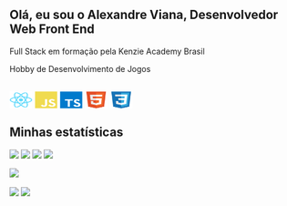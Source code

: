 ## Olá, eu sou o Alexandre Viana, Desenvolvedor Web Front End
<p>Full Stack em formação pela Kenzie Academy Brasil</p>
<p>Hobby de Desenvolvimento de Jogos</p>


<div style="display: inline_block"><br>
  <img align="center" alt="React" height="30" width="40" src="https://raw.githubusercontent.com/devicons/devicon/master/icons/react/react-original.svg">
  <img align="center" alt="Js" height="30" width="40" src="https://raw.githubusercontent.com/devicons/devicon/master/icons/javascript/javascript-plain.svg">
  <img align="center" alt="Ts" height="30" width="40" src="https://raw.githubusercontent.com/devicons/devicon/master/icons/typescript/typescript-plain.svg">
  <img align="center" alt="HTML" height="30" width="40" src="https://raw.githubusercontent.com/devicons/devicon/master/icons/html5/html5-original.svg">
  <img align="center" alt="CSS" height="30" width="40" src="https://raw.githubusercontent.com/devicons/devicon/master/icons/css3/css3-original.svg">
<!--   <img align="center" alt="Python" height="30" width="40" src="https://raw.githubusercontent.com/devicons/devicon/master/icons/python/python-original.svg"> 
  <img height="40px" src="https://cdn.jsdelivr.net/gh/devicons/devicon/icons/nodejs/nodejs-plain.svg" />
    <img height="40px" src="https://cdn.jsdelivr.net/gh/devicons/devicon/icons/postgresql/postgresql-plain-wordmark.svg" />
    <img height="40px" src="https://cdn.jsdelivr.net/gh/devicons/devicon/icons/python/python-original.svg" /> -->
</div>
  
  ## Minhas estatísticas
  
![](https://github-profile-summary-cards.vercel.app/api/cards/profile-details?username=alexandrevianadev)
![](https://github-profile-summary-cards.vercel.app/api/cards/stats?username=alexandrevianadev)
![](https://github-profile-summary-cards.vercel.app/api/cards/repos-per-language?username=alexandrevianadev)
![](https://github-profile-summary-cards.vercel.app/api/cards/most-commit-language?username=alexandrevianadev)

![](https://github-readme-streak-stats.herokuapp.com?user=alexandrevianadev&locale=pt-br&date_format=j%2Fn%5B%2FY%5D)
 
<div> 
  <a href = "mailto:alexandreviana94@hotmail.com"><img src="https://img.shields.io/badge/-Email-%23333?style=for-the-badge&logo=hotmail&logoColor=white" target="_blank"></a>
  <a href="https://www.linkedin.com/in/alexandrevianadev/" target="_blank"><img src="https://img.shields.io/badge/-LinkedIn-%230077B5?style=for-the-badge&logo=linkedin&logoColor=white" target="_blank"></a> 
  
</div>
